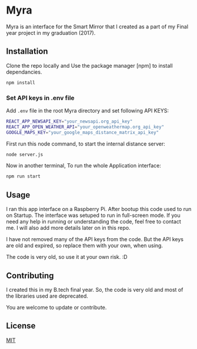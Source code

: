 # Myra

Myra is an interface for the Smart Mirror that I created as a part of my Final year project in my graduation (2017).

## Installation

Clone the repo locally and Use the package manager [npm] to install dependancies.

```bash
npm install
```

### Set API keys in .env file

Add `.env` file in the root Myra directory and set following API KEYS:

```bash
REACT_APP_NEWSAPI_KEY="your_newsapi.org_api_key"
REACT_APP_OPEN_WEATHER_API="your_openweathermap.org_api_key"
GOOGLE_MAPS_KEY="your_google_maps_distance_matrix_api_key"
```

First run this node command, to start the internal distance server:

```bash
node server.js
```

Now in another terminal, To run the whole Application interface:

```bash
npm run start
```

## Usage

I ran this app interface on a Raspberry Pi. After bootup this code used to run on Startup. The interface was setuped to run in full-screen mode. If you need any help in running or understanding the code, feel free to contact me. I will also add more details later on in this repo.

I have not removed many of the API keys from the code. But the API keys are old and expired, so replace them with your own, when using.

The code is very old, so use it at your own risk. :D

## Contributing

I created this in my B.tech final year. So, the code is very old and most of the libraries used are deprecated.

You are welcome to update or contribute.

## License

[MIT](https://choosealicense.com/licenses/mit/)
